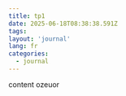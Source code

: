 ```yaml
---
title: tp1
date: 2025-06-18T08:38:38.591Z
tags:
layout: 'journal'
lang: fr
categories: 
  - journal
---
```

content ozeuor